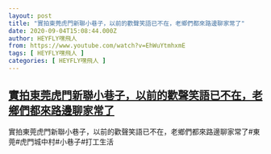 ```yaml
---
layout: post
title: "實拍東莞虎門新聯小巷子，以前的歡聲笑語已不在，老鄉們都來路邊聊家常了"
date: 2020-09-04T15:08:44.000Z
author: HEYFLY嘿飛人
from: https://www.youtube.com/watch?v=EhWuYtmhxmE
tags: [ HEYFLY嘿飛人 ]
categories: [ HEYFLY嘿飛人 ]
---
```

<!--1599232124000-->
[實拍東莞虎門新聯小巷子，以前的歡聲笑語已不在，老鄉們都來路邊聊家常了](https://www.youtube.com/watch?v=EhWuYtmhxmE)
------

<div>
實拍東莞虎門新聯小巷子，以前的歡聲笑語已不在，老鄉們都來路邊聊家常了#東莞#虎門城中村#小巷子#打工生活
</div>
